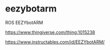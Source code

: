 # eezybotarm
ROS EEZYbotARM 

https://www.thingiverse.com/thing:1015238 

https://www.instructables.com/id/EEZYbotARM/

